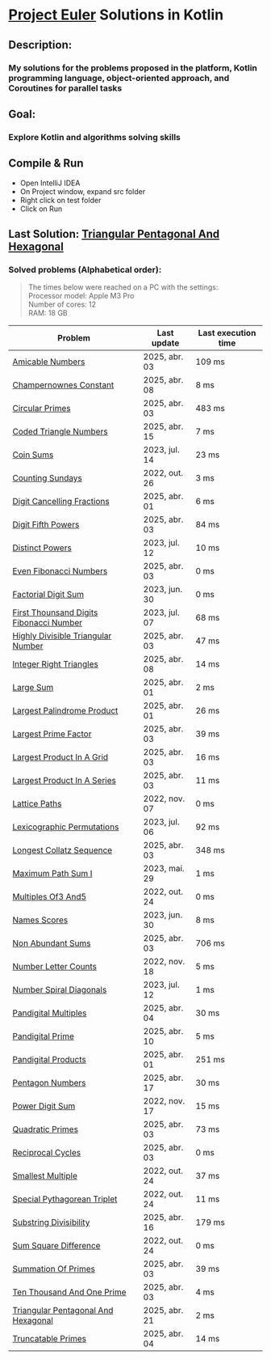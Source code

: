 # [Project Euler](https://projecteuler.net) Solutions in Kotlin

## Description:
### My solutions for the problems proposed in the platform, Kotlin programming language, object-oriented approach, and Coroutines for parallel tasks

## Goal:
### Explore Kotlin and algorithms solving skills

## Compile & Run
- Open IntelliJ IDEA
- On Project window, expand src folder
- Right click on test folder
- Click on Run

## Last Solution: [Triangular Pentagonal And Hexagonal](src/main/kotlin/TriangularPentagonalAndHexagonal.kt)

### Solved problems (Alphabetical order):

> The times below were reached on a PC with the settings: <br/>
> Processor model: Apple M3 Pro <br/>
> Number of cores: 12 <br/>
> RAM:  18 GB <br/>

| Problem                                                                                           | Last update   | Last execution time |
|---------------------------------------------------------------------------------------------------|---------------|---------------------|
| [Amicable Numbers](src/main/kotlin/AmicableNumbers.kt)                                            | 2025, abr. 03 | 109 ms              |
| [Champernownes Constant](src/main/kotlin/ChampernownesConstant.kt)                                | 2025, abr. 08 | 8 ms                |
| [Circular Primes](src/main/kotlin/CircularPrimes.kt)                                              | 2025, abr. 03 | 483 ms              |
| [Coded Triangle Numbers](src/main/kotlin/CodedTriangleNumbers.kt)                                 | 2025, abr. 15 | 7 ms                |
| [Coin Sums](src/main/kotlin/CoinSums.kt)                                                          | 2023, jul. 14 | 23 ms               |
| [Counting Sundays](src/main/kotlin/CountingSundays.kt)                                            | 2022, out. 26 | 3 ms                |
| [Digit Cancelling Fractions](src/main/kotlin/DigitCancellingFractions.kt)                         | 2025, abr. 01 | 6 ms                |
| [Digit Fifth Powers](src/main/kotlin/DigitFifthPowers.kt)                                         | 2025, abr. 03 | 84 ms               |
| [Distinct Powers](src/main/kotlin/DistinctPowers.kt)                                              | 2023, jul. 12 | 10 ms               |
| [Even Fibonacci Numbers](src/main/kotlin/EvenFibonacciNumbers.kt)                                 | 2025, abr. 03 | 0 ms                |
| [Factorial Digit Sum](src/main/kotlin/FactorialDigitSum.kt)                                       | 2023, jun. 30 | 0 ms                |
| [First Thounsand Digits Fibonacci Number](src/main/kotlin/FirstThounsandDigitsFibonacciNumber.kt) | 2023, jul. 07 | 68 ms               |
| [Highly Divisible Triangular Number](src/main/kotlin/HighlyDivisibleTriangularNumber.kt)          | 2025, abr. 03 | 47 ms               |
| [Integer Right Triangles](src/main/kotlin/IntegerRightTriangles.kt)                               | 2025, abr. 08 | 14 ms               |
| [Large Sum](src/main/kotlin/LargeSum.kt)                                                          | 2025, abr. 01 | 2 ms                |
| [Largest Palindrome Product](src/main/kotlin/LargestPalindromeProduct.kt)                         | 2025, abr. 01 | 26 ms               |
| [Largest Prime Factor](src/main/kotlin/LargestPrimeFactor.kt)                                     | 2025, abr. 03 | 39 ms               |
| [Largest Product In A Grid](src/main/kotlin/LargestProductInAGrid.kt)                             | 2025, abr. 03 | 16 ms               |
| [Largest Product In A Series](src/main/kotlin/LargestProductInASeries.kt)                         | 2025, abr. 03 | 11 ms               |
| [Lattice Paths](src/main/kotlin/LatticePaths.kt)                                                  | 2022, nov. 07 | 0 ms                |
| [Lexicographic Permutations](src/main/kotlin/LexicographicPermutations.kt)                        | 2023, jul. 06 | 92 ms               |
| [Longest Collatz Sequence](src/main/kotlin/LongestCollatzSequence.kt)                             | 2025, abr. 03 | 348 ms              |
| [Maximum Path Sum I](src/main/kotlin/MaximumPathSumI.kt)                                          | 2023, mai. 29 | 1 ms                |
| [Multiples Of3 And5](src/main/kotlin/MultiplesOf3And5.kt)                                         | 2022, out. 24 | 0 ms                |
| [Names Scores](src/main/kotlin/NamesScores.kt)                                                    | 2023, jun. 30 | 8 ms                |
| [Non Abundant Sums](src/main/kotlin/NonAbundantSums.kt)                                           | 2025, abr. 03 | 706 ms              |
| [Number Letter Counts](src/main/kotlin/NumberLetterCounts.kt)                                     | 2022, nov. 18 | 5 ms                |
| [Number Spiral Diagonals](src/main/kotlin/NumberSpiralDiagonals.kt)                               | 2023, jul. 12 | 1 ms                |
| [Pandigital Multiples](src/main/kotlin/PandigitalMultiples.kt)                                    | 2025, abr. 04 | 30 ms               |
| [Pandigital Prime](src/main/kotlin/PandigitalPrime.kt)                                            | 2025, abr. 10 | 5 ms                |
| [Pandigital Products](src/main/kotlin/PandigitalProducts.kt)                                      | 2025, abr. 01 | 251 ms              |
| [Pentagon Numbers](src/main/kotlin/PentagonNumbers.kt)                                            | 2025, abr. 17 | 30 ms               |
| [Power Digit Sum](src/main/kotlin/PowerDigitSum.kt)                                               | 2022, nov. 17 | 15 ms               |
| [Quadratic Primes](src/main/kotlin/QuadraticPrimes.kt)                                            | 2025, abr. 03 | 73 ms               |
| [Reciprocal Cycles](src/main/kotlin/ReciprocalCycles.kt)                                          | 2025, abr. 03 | 0 ms                |
| [Smallest Multiple](src/main/kotlin/SmallestMultiple.kt)                                          | 2022, out. 24 | 37 ms               |
| [Special Pythagorean Triplet](src/main/kotlin/SpecialPythagoreanTriplet.kt)                       | 2022, out. 24 | 11 ms               |
| [Substring Divisibility](src/main/kotlin/SubstringDivisibility.kt)                                | 2025, abr. 16 | 179 ms              |
| [Sum Square Difference](src/main/kotlin/SumSquareDifference.kt)                                   | 2022, out. 24 | 0 ms                |
| [Summation Of Primes](src/main/kotlin/SummationOfPrimes.kt)                                       | 2025, abr. 03 | 39 ms               |
| [Ten Thousand And One Prime](src/main/kotlin/TenThousandAndOnePrime.kt)                           | 2025, abr. 03 | 4 ms                |
| [Triangular Pentagonal And Hexagonal](src/main/kotlin/TriangularPentagonalAndHexagonal.kt)        | 2025, abr. 21 | 2 ms                |
| [Truncatable Primes](src/main/kotlin/TruncatablePrimes.kt)                                        | 2025, abr. 04 | 14 ms               |
